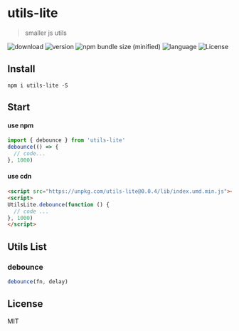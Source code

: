 # utils-lite

> smaller js utils

![download](https://img.shields.io/npm/dm/utils-lite.svg)
![version](https://img.shields.io/npm/v/utils-lite.svg)
![npm bundle size (minified)](https://img.shields.io/bundlephobia/min/utils-lite.svg)
![language](https://img.shields.io/badge/language-javascript-yellow.svg)
![License](https://img.shields.io/badge/license-MIT-000000.svg)

## Install

`npm i utils-lite -S`

## Start

#### use npm

```js
import { debounce } from 'utils-lite'
debounce(() => {
  // code...
}, 1000)
```

#### use cdn 

```html
<script src="https://unpkg.com/utils-lite@0.0.4/lib/index.umd.min.js"></script>
<script>
UtilsLite.debounce(function () {
  // code ...
}, 1000)
</script>
```

## Utils List

### debounce
```js
debounce(fn, delay)
```

## License

MIT
